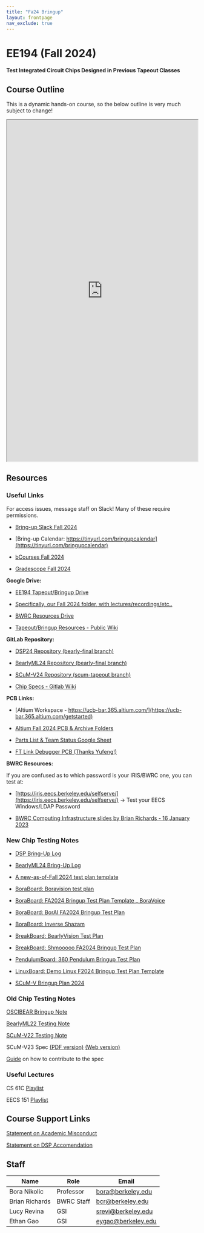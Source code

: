 ```yaml
---
title: "Fa24 Bringup"
layout: frontpage
nav_exclude: true
---
```


# EE194 (Fall 2024)

#### Test Integrated Circuit Chips Designed in Previous Tapeout Classes 

## Course Outline

This is a dynamic hands-on course, so the below outline is very much subject to change!

<!-- One way to embed a google sheet here, is export file as html and chuck it into a resources folder -->
<!-- But the new and improved way is to publish a Google Sheet and embed it as an iframe as seen here --->
<!-- Note the current published sheet is set to autopublish all changes on the "Public" tab --->

<iframe width="100%" height="900" src="https://docs.google.com/spreadsheets/d/e/2PACX-1vSJjK4EGyUqmXMxRfsHPCj0-S2BRH1s4TsldWTL1gsfXNgYidr3bI74AGGyVl5AXxhOMo5LXKCx4w2D/pubhtml?gid=405601920&amp;single=true&amp;widget=true&amp;headers=false"></iframe>

## Resources

### Useful Links

For access issues, message staff on Slack! Many of these require permissions. 

- [Bring-up Slack Fall 2024](https://join.slack.com/t/194bringup/shared_invite/zt-2pw9z6jpf-~OFM2VPzu_EbNE8_suIxAQ)

- [Bring-up Calendar: https://tinyurl.com/bringupcalendar](https://tinyurl.com/bringupcalendar)

- [bCourses Fall 2024](https://bcourses.berkeley.edu/courses/1539266)

- [Gradescope Fall 2024](https://www.gradescope.com/courses/853022)

**Google Drive:**

- [EE194 Tapeout/Bringup Drive](https://drive.google.com/drive/u/0/folders/0APCrUcTRXIAQUk9PVA)

- [Specifically, our Fall 2024 folder, with lectures/recordings/etc..](https://drive.google.com/drive/u/0/folders/1VdQbTQDC6YEtWkFTcoHKr3WOPrt8zpya)

- [BWRC Resources Drive](https://drive.google.com/drive/u/0/folders/0ALGvUHbPFpiCUk9PVA)

- [Tapeout/Bringup Resources - Public Wiki](https://sites.google.com/berkeley.edu/tapeoutclasswiki/home?authuser=0)

**GitLab Repository:**

- [DSP24 Repository (bearly-final branch)](https://bwrcrepo.eecs.berkeley.edu/ee290c_ee194_intech22/sp24-chips)

- [BearlyML24 Repository (bearly-final branch)](https://bwrcrepo.eecs.berkeley.edu/ee290c_ee194_intech22/sp24-chips) 

- [SCuM-V24 Repository (scum-tapeout branch)](https://bwrcrepo.eecs.berkeley.edu/ee290c_ee194_intech22/sp24-chips)

- [Chip Specs - Gitlab Wiki](https://bwrcrepo.eecs.berkeley.edu/ee290c_ee194_intech22/sp24-chips/-/wikis/home)

**PCB Links:**

- [Altium Workspace - https://ucb-bar.365.altium.com/](https://ucb-bar.365.altium.com/getstarted)

- [Altium Fall 2024 PCB & Archive Folders](https://ucb-bar.365.altium.com/designs/folder-6BC7549D-923F-424D-8C14-B42F3C81AA72)

- [Parts List & Team Status Google Sheet](https://docs.google.com/spreadsheets/d/1QnngtVF8Tji_2IxZC2dRvMxNdF9dWMUDHkmLEommYXc/edit?gid=1106196622#gid=1106196622)

- [FT Link Debugger PCB (Thanks Yufeng!)](https://ucb-bar.365.altium.com/designs/60758C9D-BF62-41B4-A112-BCE5FF2BFA60)

**BWRC Resources:**

If you are confused as to which password is your IRIS/BWRC one, you can test at:
- [https://iris.eecs.berkeley.edu/selfserve/](https://iris.eecs.berkeley.edu/selfserve/) -> Test your EECS Windows/LDAP Password

- [BWRC Computing Infrastructure slides by Brian Richards - 16 January 2023](https://docs.google.com/presentation/d/110rXp-ZtYGqgIOfiw0k9fJLmHKmXdAyZ/edit#slide=id.g1d6c43f5a99_0_97)

### New Chip Testing Notes

- [DSP Bring-Up Log](https://docs.google.com/document/d/1b8uBt5jiAvetqXC5461Ghwqu5Urc80badaYFd1H4WyQ/edit?tab=t.0#heading=h.azsjwi5nd07k)

- [BearlyML24 Bring-Up Log](https://docs.google.com/document/d/1fYoAgADz8iEnAtecSEolOnUpnleByqtfKJqG5zQ_QPc/edit?tab=t.0#heading=h.jidrw6bz6uf5)

- [A new-as-of-Fall 2024 test plan template](https://docs.google.com/document/d/1TYMe4ajwUz3R3UNQRQy7pzNU4OyXkpSaR2nnfiLJxJI/edit?tab=t.0#heading=h.szdj8uuljdx9)

- [BoraBoard: Boravision test plan](https://docs.google.com/document/d/18GUl2SRCS2BOFe1QiRvAeT9OHxB7Z-wpwT33fAMCCoc/edit?usp=sharing) 

- [BoraBoard: FA2024 Bringup Test Plan Template _ BoraVoice](https://docs.google.com/document/d/1CaCoL889mbWNGqzfL1xzBOUlbdl8NQwICQ-_xh8JjIU/edit)

- [BoraBoard: BorAI FA2024 Bringup Test Plan](https://docs.google.com/document/d/1xJGThxVoav2TazcJc4VIueWXmZEGkyUKVPD0OmBh0v0/edit) 

- [BoraBoard: Inverse Shazam](https://drive.google.com/drive/folders/1_vBw53Rob0fXR7EwUDQ3Bjd2Zcx0yvMG?usp=drive_link)

- [BreakBoard: BearlyVision Test Plan](https://docs.google.com/document/d/1PrzDGF0ru92xNcrGwyWM8UscMSYCMTdF74RX7NB65h4/edit?usp=sharing) 

- [BreakBoard: Shmooooo FA2024 Bringup Test Plan](https://docs.google.com/document/d/1oWi6PKBx2U1HZO2uY-HX8MsvozH7Rw0pomKXfv2l-PM/edit?usp=sharing)

- [PendulumBoard: 360 Pendulum Bringup Test Plan](https://docs.google.com/document/d/1mHioJMuWcBY_013aSAw8JWsqYTAgpDJA3lMloMx1z2I/edit)

- [LinuxBoard: Demo Linux F2024 Bringup Test Plan Template](https://docs.google.com/document/d/146WymlKXXeWQQNhRc1jA4uX08I4t4CSQEecerWo_OX4/edit?usp=sharing)  

- [SCuM-V Bringup Plan 2024](https://docs.google.com/document/d/1YrfA__2HJTrtaTfEXbGAzsECmPM7QpOnUFl70gNJ6eg/edit#heading=h.29lgndn0bg2z) 

### Old Chip Testing Notes

[OSCIBEAR Bringup Note](https://docs.google.com/presentation/d/19t7miUax_Of6cd3P3ku0aEF5J9rQySKc6yDeYJx9vWQ/edit?usp=sharing)

[BearlyML22 Testing Note](https://docs.google.com/presentation/d/11BuBN2AjHtR5hc7lh9h7Z0UspvnxgiJxumvH6YZSuuI/edit?usp=sharing)

[SCuM-V22 Testing Note](https://docs.google.com/presentation/d/11fnA0iv8COFCooklE86xab1LmZUoq2lM6CnV4j3MJbs/edit?usp=sharing)

SCuM-V23 Spec [(PDF version)](https://raw.githubusercontent.com/ucb-ee290c/scum-v-bringup/gh-pages/SCuM-V23.pdf) [(Web version)](https://ucb-ee290c.github.io/scum-v-bringup/)

[Guide](https://github.com/ucb-ee290c/scum-v-bringup/blob/main/docs/README.md) on how to contribute to the spec

### Useful Lectures

CS 61C [Playlist](https://www.youtube.com/@berkeley-cs61c)

EECS 151 [Playlist](https://www.youtube.com/playlist?list=PLkFD6_40KJIxrKaukIqIZMrtSRf6hNdPp)

## Course Support Links

[Statement on Academic Misconduct](https://ucb-ee290c.github.io/semesters/common/statement-on-academic-misconduct)

[Statement on DSP Accomendation](https://ucb-ee290c.github.io/semesters/common/statement-on-dsp-accomendation)

## Staff

| Name              | Role       | Email                        |
|-------------------|------------|------------------------------|
| Bora Nikolic      | Professor  | <bora@berkeley.edu>          |
| Brian Richards    | BWRC Staff | <bcr@berkeley.edu>           |
| Lucy Revina       | GSI        | <srevi@berkeley.edu>         |
| Ethan Gao         | GSI        | <eygao@berkeley.edu>         |


